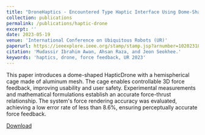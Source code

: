 ```yaml
---
title: "DroneHaptics - Encountered Type Haptic Interface Using Dome-Shaped Drone for 3-DoF Force Feedback"
collection: publications
permalink: /publications/haptic-drone
excerpt: ''
date: 2023-05-19
venue: 'International Conference on Ubiquitous Robots (UR)'
paperurl: https://ieeexplore.ieee.org/stamp/stamp.jsp?arnumber=10202318
citation: 'Mudassir Ibrahim Awan, Ahsan Raza, and Jeon Seokhee.'
keywords: 'haptics, drone, force feedback, UR 2023'
---
```



This paper introduces a dome-shaped HapticDrone with a hemispherical cage made of aluminum mesh. The cage enables controllable 3D force feedback, improving usability and user safety. Experimental measurements and mathematical formulations establish an accurate force-thrust relationship. The system's force rendering accuracy was evaluated, achieving a low error rate of less than 8.6%, ensuring perceptually accurate force feedback.

[Download](http://mudassir-awan.github.io/files/haptic-drone.pdf)

